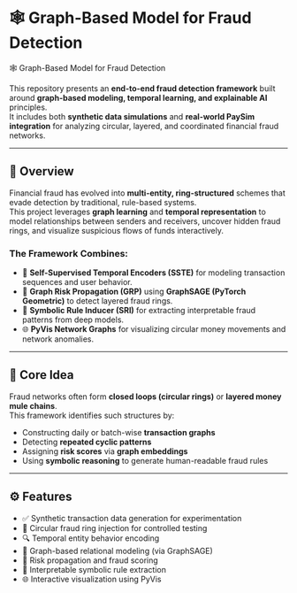 # 🕸️ Graph-Based Model for Fraud Detection
🕸️ Graph-Based Model for Fraud Detection

This repository presents an **end-to-end fraud detection framework** built around **graph-based modeling, temporal learning, and explainable AI** principles.  
It includes both **synthetic data simulations** and **real-world PaySim integration** for analyzing circular, layered, and coordinated financial fraud networks.

---

## 🚀 Overview

Financial fraud has evolved into **multi-entity, ring-structured** schemes that evade detection by traditional, rule-based systems.  
This project leverages **graph learning** and **temporal representation** to model relationships between senders and receivers, uncover hidden fraud rings, and visualize suspicious flows of funds interactively.

### The Framework Combines:
- 🧠 **Self-Supervised Temporal Encoders (SSTE)** for modeling transaction sequences and user behavior.
- 🔗 **Graph Risk Propagation (GRP)** using **GraphSAGE (PyTorch Geometric)** to detect layered fraud rings.
- 💬 **Symbolic Rule Inducer (SRI)** for extracting interpretable fraud patterns from deep models.
- 🌐 **PyVis Network Graphs** for visualizing circular money movements and network anomalies.

---

## 🧠 Core Idea

Fraud networks often form **closed loops (circular rings)** or **layered money mule chains**.  
This framework identifies such structures by:
- Constructing daily or batch-wise **transaction graphs**
- Detecting **repeated cyclic patterns**
- Assigning **risk scores** via **graph embeddings**
- Using **symbolic reasoning** to generate human-readable fraud rules

---

## ⚙️ Features

- ✅ Synthetic transaction data generation for experimentation
- 🔄 Circular fraud ring injection for controlled testing
- 🔍 Temporal entity behavior encoding
- 🧩 Graph-based relational modeling (via GraphSAGE)
- 🧠 Risk propagation and fraud scoring
- 💬 Interpretable symbolic rule extraction
- 🌐 Interactive visualization using PyVis


